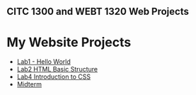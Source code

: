 ## CITC 1300 and WEBT 1320 Web Projects

<h1>My Website Projects</h1>

<ul>
    <li><a href="Lab 1/index.html" target="_blank">Lab1 - Hello World</a></li>
    <li><a href="Lab 2/index.html" target="_blank">Lab2 HTML Basic Structure</a></li>
    <li><a href="Lab 4/index.html" target="_blank">Lab4 Introduction to CSS</a></li>
    <li><a href="midterm/index.html" target="_blank">Midterm</a></li>
</ul>




